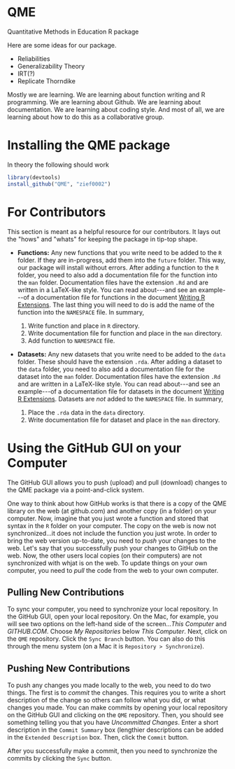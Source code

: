 QME
===

Quantitative Methods in Education R package


Here are some ideas for our package. 

- Reliabilities
- Generalizability Theory
- IRT(?)
- Replicate Thorndike



Mostly we are learning. We are learning about function writing and R programming. We are learning about Github. We are learning about documentation. We are learning about coding style. And most of all, we are learning about how to do this as a collaborative group.


Installing the QME package
======

In theory the following should work

```r
library(devtools)
install_github("QME", "zief0002")
```


For Contributors
===

This section is meant as a helpful resource for our contributors. It lays out the "hows" and "whats" for keeping the package in tip-top shape.

- __Functions:__ Any new functions that you write need to be added to the `R` folder. If they are in-progress, add them into the `future` folder. This way, our package will install without errors. After adding a function to the `R` folder, you need to also add a documentation file for the function into the `man` folder. Documentation files have the extension `.Rd` and are written in a LaTeX-like style. You can read about---and see an example---of a documentation file for functions in the document [Writing R Extensions](http://cran.r-project.org/doc/manuals/r-devel/R-exts.html#Documenting-functions). The last thing you will need to do is add the name of the function into the `NAMESPACE` file. In summary,

	1. Write function and place in `R` directory.
	2. Write documentation file for function and place in the `man` directory.
	3. Add function to `NAMESPACE` file.

- __Datasets:__ Any new datasets that you write need to be added to the `data` folder. These should have the extension `.rda`. After adding a dataset to the `data` folder, you need to also add a documentation file for the dataset into the `man` folder. Documentation files have the extension `.Rd` and are written in a LaTeX-like style. You can read about---and see an example---of a documentation file for datasets in the document [Writing R Extensions](http://cran.r-project.org/doc/manuals/r-devel/R-exts.html#Documenting-data-sets). Datasets are _not_ added to the `NAMESPACE` file. In summary,

	1. Place the `.rda` data in the  `data` directory.
	2. Write documentation file for dataset and place in the `man` directory.

Using the GitHub GUI on your Computer
===
The GitHub GUI allows you to push (upload) and pull (download) changes to the QME package via a point-and-click system. 

One way to think about how GitHub works is that there is a copy of the QME library on the web (at github.com) and another copy (in a folder) on your computer. Now, imagine that you just wrote a function and stored that syntax in the `R` folder on your computer. The copy on the web is now not synchronized...it does not include the function you just wrote. In order to bring the web version up-to-date, you need to _push_ your changes to the web. Let's say that you successfully push your changes to GitHub on the web. Now, the other users local copies (on their computers) are not synchronized with whjat is on the web. To update things on your own computer, you need to _pull_ the code from the web to your own computer.

Pulling New Contributions
---
To sync your computer, you need to synchronize your local repository. In the GitHub GUI, open your local repository. On the Mac, for example, you will see two options on the left-hand side of the screen..._This Computer_ and _GITHUB.COM_. Choose _My Repositories_ below _This Computer_. Next, click on the `QME` repository. Click the `Sync Branch` button. You can also do this through the menu system (on a Mac it is `Repository > Synchronize`). 

Pushing New Contributions
---
To push any changes you made locally to the web, you need to do two things. The first is to _commit_ the changes. This requires you to write a short description of the change so others can follow what you did, or what changes you made. You can make commits by opening your local repository on the GitHub GUI and clicking on the `QME` repository. Then, you should see something telling you that you have _Uncommitted Changes_. Enter a short description in the `Commit Summary` box (lengthier descriptions can be added in the `Extended Description` box. Then, click the `Commit` button.

After you successfully make a commit, then you need to synchronize the commits by clicking the `Sync` button.




